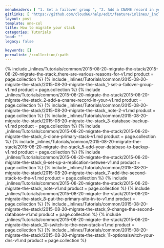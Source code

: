 ```yaml
---
menuheaders: [ "1. Set a failover group ", "2. Add a CNAME record in your DNS provider dashboard ", "Note:", "3. Database backup", "4. Clone primary stack", "5. Add your database to backup stack", "6. Set up a replication between two stacks", "7. Add the second stack to the failover group", "Note:", "8. Put the primary site in to maintenance mode:", "9. Change the second database master", "10. Switch to the new stack", "11. [OPTIONAL]Switch your DNS record to the new stack" ]
gitlinks: [ "https://github.com/cloud66/help/edit/feature/inlines/_includes/_inlines/Tutorials/common/2015-08-20-migrate-the-stack/2015-08-20-migrate-the-stack_there-are-various-reasons-for-v1.md", "https://github.com/cloud66/help/edit/feature/inlines/_includes/_inlines/Tutorials/common/2015-08-20-migrate-the-stack/2015-08-20-migrate-the-stack_1-set-a-failover-group-v1.md", "https://github.com/cloud66/help/edit/feature/inlines/_includes/_inlines/Tutorials/common/2015-08-20-migrate-the-stack/2015-08-20-migrate-the-stack_2-add-a-cname-record-in-your-v1.md", "https://github.com/cloud66/help/edit/feature/inlines/_includes/_inlines/Tutorials/common/2015-08-20-migrate-the-stack/2015-08-20-migrate-the-stack_note-2-v1.md", "https://github.com/cloud66/help/edit/feature/inlines/_includes/_inlines/Tutorials/common/2015-08-20-migrate-the-stack/2015-08-20-migrate-the-stack_3-database-backup-v1.md", "https://github.com/cloud66/help/edit/feature/inlines/_includes/_inlines/Tutorials/common/2015-08-20-migrate-the-stack/2015-08-20-migrate-the-stack_4-clone-primary-stack-v1.md", "https://github.com/cloud66/help/edit/feature/inlines/_includes/_inlines/Tutorials/common/2015-08-20-migrate-the-stack/2015-08-20-migrate-the-stack_5-add-your-database-to-backup-v1.md", "https://github.com/cloud66/help/edit/feature/inlines/_includes/_inlines/Tutorials/common/2015-08-20-migrate-the-stack/2015-08-20-migrate-the-stack_6-set-up-a-replication-betwee-v1.md", "https://github.com/cloud66/help/edit/feature/inlines/_includes/_inlines/Tutorials/common/2015-08-20-migrate-the-stack/2015-08-20-migrate-the-stack_7-add-the-second-stack-to-the-v1.md", "https://github.com/cloud66/help/edit/feature/inlines/_includes/_inlines/Tutorials/common/2015-08-20-migrate-the-stack/2015-08-20-migrate-the-stack_note-v1.md", "https://github.com/cloud66/help/edit/feature/inlines/_includes/_inlines/Tutorials/common/2015-08-20-migrate-the-stack/2015-08-20-migrate-the-stack_8-put-the-primary-site-in-to-v1.md", "https://github.com/cloud66/help/edit/feature/inlines/_includes/_inlines/Tutorials/common/2015-08-20-migrate-the-stack/2015-08-20-migrate-the-stack_9-change-the-second-database-v1.md", "https://github.com/cloud66/help/edit/feature/inlines/_includes/_inlines/Tutorials/common/2015-08-20-migrate-the-stack/2015-08-20-migrate-the-stack_10-switch-to-the-new-stack-v1.md", "https://github.com/cloud66/help/edit/feature/inlines/_includes/_inlines/Tutorials/common/2015-08-20-migrate-the-stack/2015-08-20-migrate-the-stack_11-optionalswitch-your-dns-v1.md" ]
layout: post
template: one-col
title: How to migrate your stack
categories: Tutorials
lead: ""
legacy: false

keywords: []
permalink: /:collection/:path
---
```




{% include _inlines/Tutorials/common/2015-08-20-migrate-the-stack/2015-08-20-migrate-the-stack_there-are-various-reasons-for-v1.md  product = page.collection %}
{% include _inlines/Tutorials/common/2015-08-20-migrate-the-stack/2015-08-20-migrate-the-stack_1-set-a-failover-group-v1.md  product = page.collection %}
{% include _inlines/Tutorials/common/2015-08-20-migrate-the-stack/2015-08-20-migrate-the-stack_2-add-a-cname-record-in-your-v1.md  product = page.collection %}
{% include _inlines/Tutorials/common/2015-08-20-migrate-the-stack/2015-08-20-migrate-the-stack_note-2-v1.md  product = page.collection %}
{% include _inlines/Tutorials/common/2015-08-20-migrate-the-stack/2015-08-20-migrate-the-stack_3-database-backup-v1.md  product = page.collection %}
{% include _inlines/Tutorials/common/2015-08-20-migrate-the-stack/2015-08-20-migrate-the-stack_4-clone-primary-stack-v1.md  product = page.collection %}
{% include _inlines/Tutorials/common/2015-08-20-migrate-the-stack/2015-08-20-migrate-the-stack_5-add-your-database-to-backup-v1.md  product = page.collection %}
{% include _inlines/Tutorials/common/2015-08-20-migrate-the-stack/2015-08-20-migrate-the-stack_6-set-up-a-replication-betwee-v1.md  product = page.collection %}
{% include _inlines/Tutorials/common/2015-08-20-migrate-the-stack/2015-08-20-migrate-the-stack_7-add-the-second-stack-to-the-v1.md  product = page.collection %}
{% include _inlines/Tutorials/common/2015-08-20-migrate-the-stack/2015-08-20-migrate-the-stack_note-v1.md  product = page.collection %}
{% include _inlines/Tutorials/common/2015-08-20-migrate-the-stack/2015-08-20-migrate-the-stack_8-put-the-primary-site-in-to-v1.md  product = page.collection %}
{% include _inlines/Tutorials/common/2015-08-20-migrate-the-stack/2015-08-20-migrate-the-stack_9-change-the-second-database-v1.md  product = page.collection %}
{% include _inlines/Tutorials/common/2015-08-20-migrate-the-stack/2015-08-20-migrate-the-stack_10-switch-to-the-new-stack-v1.md  product = page.collection %}
{% include _inlines/Tutorials/common/2015-08-20-migrate-the-stack/2015-08-20-migrate-the-stack_11-optionalswitch-your-dns-v1.md  product = page.collection %}
